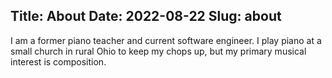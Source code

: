 Title: About
Date: 2022-08-22
Slug: about
---

I am a former piano teacher and current software engineer. I play piano at a small church in rural Ohio to keep my chops up, but my primary musical interest is composition.
